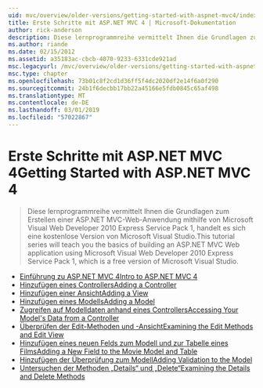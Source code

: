 ```yaml
---
uid: mvc/overview/older-versions/getting-started-with-aspnet-mvc4/index
title: Erste Schritte mit ASP.NET MVC 4 | Microsoft-Dokumentation
author: rick-anderson
description: Diese lernprogrammreihe vermittelt Ihnen die Grundlagen zum Erstellen einer ASP.NET MVC-Web-Anwendung mithilfe von Microsoft Visual Web Developer 2010 Express Service Pack 1, w...
ms.author: riande
ms.date: 02/15/2012
ms.assetid: a35183ac-cbcb-4070-9233-6331cde921ad
msc.legacyurl: /mvc/overview/older-versions/getting-started-with-aspnet-mvc4
msc.type: chapter
ms.openlocfilehash: 73b01c8f2cd1d36ff5f4dc2020df2e14f6a0f290
ms.sourcegitcommit: 24b1f6decbb17bb22a45166e5fdb0845c65af498
ms.translationtype: MT
ms.contentlocale: de-DE
ms.lasthandoff: 03/01/2019
ms.locfileid: "57022867"
---
```

<a name="getting-started-with-aspnet-mvc-4"></a><span data-ttu-id="79fc8-103">Erste Schritte mit ASP.NET MVC 4</span><span class="sxs-lookup"><span data-stu-id="79fc8-103">Getting Started with ASP.NET MVC 4</span></span>
====================
> <span data-ttu-id="79fc8-104">Diese lernprogrammreihe vermittelt Ihnen die Grundlagen zum Erstellen einer ASP.NET MVC-Web-Anwendung mithilfe von Microsoft Visual Web Developer 2010 Express Service Pack 1, handelt es sich eine kostenlose Version von Microsoft Visual Studio.</span><span class="sxs-lookup"><span data-stu-id="79fc8-104">This tutorial series will teach you the basics of building an ASP.NET MVC Web application using Microsoft Visual Web Developer 2010 Express Service Pack 1, which is a free version of Microsoft Visual Studio.</span></span>


- [<span data-ttu-id="79fc8-105">Einführung zu ASP.NET MVC 4</span><span class="sxs-lookup"><span data-stu-id="79fc8-105">Intro to ASP.NET MVC 4</span></span>](intro-to-aspnet-mvc-4.md)
- [<span data-ttu-id="79fc8-106">Hinzufügen eines Controllers</span><span class="sxs-lookup"><span data-stu-id="79fc8-106">Adding a Controller</span></span>](adding-a-controller.md)
- [<span data-ttu-id="79fc8-107">Hinzufügen einer Ansicht</span><span class="sxs-lookup"><span data-stu-id="79fc8-107">Adding a View</span></span>](adding-a-view.md)
- [<span data-ttu-id="79fc8-108">Hinzufügen eines Modells</span><span class="sxs-lookup"><span data-stu-id="79fc8-108">Adding a Model</span></span>](adding-a-model.md)
- [<span data-ttu-id="79fc8-109">Zugreifen auf Modelldaten anhand eines Controllers</span><span class="sxs-lookup"><span data-stu-id="79fc8-109">Accessing Your Model's Data from a Controller</span></span>](accessing-your-models-data-from-a-controller.md)
- [<span data-ttu-id="79fc8-110">Überprüfen der Edit-Methoden und -Ansicht</span><span class="sxs-lookup"><span data-stu-id="79fc8-110">Examining the Edit Methods and Edit View</span></span>](examining-the-edit-methods-and-edit-view.md)
- [<span data-ttu-id="79fc8-111">Hinzufügen eines neuen Felds zum Modell und zur Tabelle eines Films</span><span class="sxs-lookup"><span data-stu-id="79fc8-111">Adding a New Field to the Movie Model and Table</span></span>](adding-a-new-field-to-the-movie-model-and-table.md)
- [<span data-ttu-id="79fc8-112">Hinzufügen der Überprüfung zum Modell</span><span class="sxs-lookup"><span data-stu-id="79fc8-112">Adding Validation to the Model</span></span>](adding-validation-to-the-model.md)
- [<span data-ttu-id="79fc8-113">Untersuchen der Methoden „Details“ und „Delete“</span><span class="sxs-lookup"><span data-stu-id="79fc8-113">Examining the Details and Delete Methods</span></span>](examining-the-details-and-delete-methods.md)
